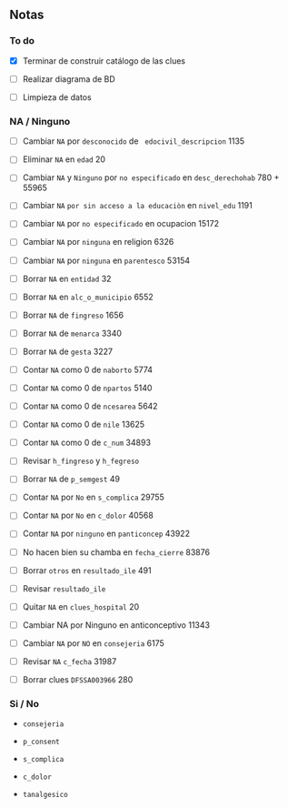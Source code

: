 ## Notas

### To do

+ [x] Terminar de construir catálogo de las clues

+ [ ] Realizar diagrama de BD

+ [ ] Limpieza de datos

### NA / Ninguno

+ [ ] Cambiar ```NA``` por ```desconocido``` de ``` edocivil_descripcion``` 1135

+ [ ] Eliminar ```NA``` en ```edad``` 20

+ [ ] Cambiar ```NA``` y ```Ninguno``` por ```no especificado``` en ```desc_derechohab``` 780 + 55965

+ [ ] Cambiar ```NA``` ```por sin acceso a la educaciòn``` en ```nivel_edu``` 1191

+ [ ] Cambiar ```NA``` por ```no especificado``` en ocupacion 15172

+ [ ] Cambiar ```NA``` por ```ninguna``` en religion 6326

+ [ ] Cambiar ```NA``` por ```ninguna``` en ```parentesco``` 53154

+ [ ] Borrar ```NA``` en ```entidad``` 32

+ [ ] Borrar ```NA``` en ```alc_o_municipio``` 6552

+ [ ] Borrar ```NA``` de ```fingreso``` 1656

+ [ ] Borrar ```NA``` de ```menarca``` 3340

+ [ ] Borrar ```NA``` de ```gesta``` 3227

+ [ ] Contar ```NA``` como 0 de ```naborto``` 5774

+ [ ] Contar ```NA``` como 0 de ```npartos``` 5140

+ [ ] Contar ```NA``` como 0 de ```ncesarea``` 5642

+ [ ] Contar ```NA``` como 0 de ```nile``` 13625

+ [ ] Contar ```NA``` como 0 de ```c_num``` 34893

+ [ ] Revisar ```h_fingreso``` y ```h_fegreso```

+ [ ] Borrar ```NA``` de ```p_semgest``` 49

+ [ ] Contar ```NA``` por ```No``` en ```s_complica``` 29755

+ [ ] Contar ```NA``` por ```No``` en ```c_dolor``` 40568

+ [ ] Contar ```NA``` por ```ninguno``` en ```panticoncep``` 43922

+ [ ] No hacen bien su chamba en ```fecha_cierre``` 83876

+ [ ] Borrar ```otros``` en ```resultado_ile``` 491

+ [ ] Revisar ```resultado_ile```

+ [ ] Quitar ```NA``` en ```clues_hospital``` 20

+ [ ] Cambiar NA por Ninguno en anticonceptivo 11343

+ [ ] Cambiar ```NA``` por ```NO``` en ```consejeria``` 6175

+ [ ] Revisar ```NA``` ```c_fecha``` 31987

+ [ ] Borrar clues ```DFSSA003966``` 280

### Si / No

+  ```consejeria ```

+  ```p_consent ```

+  ```s_complica ```

+  ```c_dolor ```

+  ```tanalgesico ```